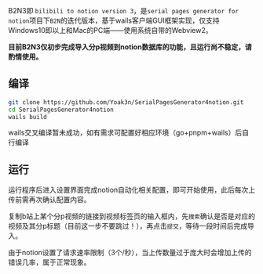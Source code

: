 B2N3即 `bilibili to notion version 3`，是`serial pages generator for notion`项目下`B2N`的迭代版本，基于wails客户端GUI框架实现，仅支持Windows10即以上和Mac的PC端——使用系统自带的Webview2。

**目前B2N3仅初步完成导入分p视频到notion数据库的功能，且运行尚不稳定，请酌情使用。**

## 编译

```bash
git clone https://github.com/Yoak3n/SerialPagesGenerator4notion.git
cd SerialPagesGenerator4notion
wails build
```

wails交叉编译暂未成功，如有需求可配置好相应环境（go+pnpm+wails）后自行编译

## 运行

运行程序后进入设置界面完成notion自动化相关配置，即可开始使用，此后每次上传前需再次确认配置内容。

复制b站上某个分p视频的链接到视频标签页的输入框内，先`搜索`确认是否是对应的视频及其分p标题（目前这一步不要跳过！），再点击`提交`，等待一段时间后完成导入。

由于notion设置了请求速率限制（3个/秒），当上传数量过于庞大时会增加上传的错误几率，属于正常现象。